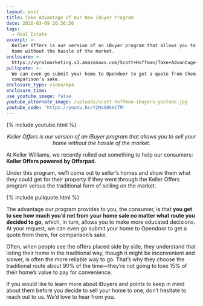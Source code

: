```yaml
---
layout: post
title: Take Advantage of Our New iBuyer Program
date: 2020-03-09 20:36:56
tags:
  - Real Estate
excerpt: >-
  Keller Offers is our version of an iBuyer program that allows you to sell your
  home without the hassle of the market.
enclosure: >-
  https://vyralmarketing.s3.amazonaws.com/Scott+Hoffman/Take+Advantage+of+Our+New+iBuyer+Program.mp4
pullquote: >-
  We can even go submit your home to Opendoor to get a quote from them, for
  comparison’s sake.
enclosure_type: video/mp4
enclosure_time:
use_youtube_image: false
youtube_alternate_image: /uploads/scott-hoffman-ibuyers-youtube.jpg
youtube_code: 'https://youtu.be/Y2MaSHSHCfM'
---
```


{% include youtube.html %}

<p style="text-align: center;"><em>Keller Offers is our version of an iBuyer program that allows you to sell your home without the hassle of the market.</em></p>

At Keller Williams, we recently rolled out something to help our consumers: **Keller Offers powered by Offerpad.**

Under this program, we’ll come out to seller’s homes and show them what they could get for their property if they went through the Keller Offers program versus the traditional form of selling on the market.&nbsp;

{% include pullquote.html %}

The advantage our program provides to you, the consumer, is that **you get to see how much you’d net from your home sale no matter what route you decided to go,** which, in turn, allows you to make more educated decisions. At your request, we can even go submit your home to Opendoor to get a quote from them, for comparison’s sake.

Often, when people see the offers placed side by side, they understand that listing their home in the traditional way, though it might be inconvenient and slower, is often the more reliable way to go. That’s why they choose the traditional route about 90% of the time—they’re not going to lose 15% of their home’s value to pay for convenience.

If you would like to learn more about iBuyers and points to keep in mind about them before you decide to sell your home to one, don’t hesitate to reach out to us. We’d love to hear from you.
